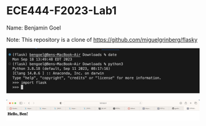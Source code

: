 # ECE444-F2023-Lab1
Name: Benjamin Goel

Note: This repository is a clone of https://github.com/miguelgrinberg/flasky

![screenshot of flask installation](./flask_installation_screenshot.png)

![screenshot of hello username](./hello_username_screenshot.png)
